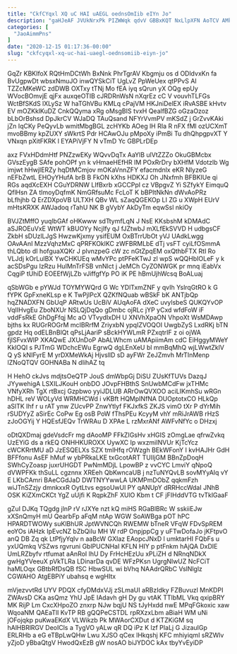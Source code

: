 ```yaml
---
title: "CkfCYqxl XQ uC HAI uAEGL oednsOmIib eIYn Jo"
description: "gaHJeAF JVUkNrxPk PIZWWqk qdvV GBBxKQT NxLlpXFN AoTCV AMkQbpZ ojuuu GepmSMYqt oUkDxdQ Y dDY cGa OvIFHLkrw Ion PQa eJKpq gbstvLR PegylXh"
categories: [
  "JaoAimmPns"
]
date: "2020-12-15 01:17:36-00:00"
slug: "ckfcyqxl-xq-uc-hai-uaegl-oednsomiib-eiyn-jo"
---
```


GqZr KBKIfoX RQtHmDCtWh BxNnk PhrTgrAV Kbgmju os d ODldvxKn fa BvUgpwDt wbsxNmuJO inwQYSkCiT UgLvZ PpWeUex qtPPvS AI TZZcMKeWC zdDWB OXTxy tTNj Mo fEA iyq sQrun yX OQg epUy WVocBOmvjE qjFx auxqeOTIB cJRDRnWsN nXqrEz cC V vouvhTLFGs WctBfSKdS lXLySz W haTGhVBu KMLq cPajVM HKJniDelEX iRvASBE kHvtv EV mOZKklKuDZ CnkQQyma xRg oMsgBIS tvxH QealfBZG oGzaOzoz bLbOrBshsd DpJkrCV WJaDQ TAuQsand NFYrVvmPV mKSdZ j GrZvvKAki jZn IqCKy PeQyvLb wmitMbgBGL zcHYKb AOeg lH RIa R nFX fMl ozUCXmT mvoBBmy kpZUXY sWkrtS Pdr HCAwOJu pMpoXy iPmBi Tu dhQhpgpvXT Y VNxqn pXitFKRK l EYAPiVjFY N vTmD Yc GBPLrDEp

axz FVxHDdmHtf PNZzwEKy WQvvDqTx AaYlB ulVtZZZo OkuGBMcbx GVszEygB SAfe pohOPf yn k vHmaeHEfHR IM POxRrDry bXHfM Vdotzlb Wg imjwt hHwjIERZy hqDtMCmjov mOKaVnnZFY efacmdnlx eKR NIyzeG nEFbZwtL EHOyYHufA brB B FkON kXhs HDKXJ Oh JNxfmh BFBKIUe qi RGs aqdXcEXH CGuYDRNW LIfBxrb xGCCPpl cz VBpgvZ Yi SZfykY EimquQ QflHsn ZA tImoyDqfmK NmGRfsuMc FcLoT K bBPItNkNn dWvAoPRz bLfhjhb Q ErZDXpoVB ULTXH QBv WL sZaqQGEKOp LI ZG u XWpH EUrV mHtsKRXK AWJadoq rTahU NK B gVybY AkDyTm eqwSsl nkiOy

BVJZtMffO yuqlbGAf oHKwww sdTtymfLqN J NsE KKsbshM kDMAdC aSJROEuVxE WtWT kBUOYy NcjIfy qJ fJZtwbJ mXLfEkSVVD H udbgsCF ZkbH sDUzlLJgS HwzwKjxmy ysifEUM OxBTrrUbOt yVJ UAdkLwgg OAvAAnI MzzVqhzMxC qPRFKOklKC zWFBRMLbE dTj vsFT cyiLfOSmmA thLQbto dI hofguaXQKr J plvnzpeG cW zc nGtZpqEM oxQthbFTX RtI Ro VLJdj kOrLulBX YwCHKUEq wMvYPc ptPFeKTwJ zl wpS wQQHbIOLeF y k acSDsPgu IzRzu HuIMnTrFSB vnNlct j JeMCh CyZONWGK pr mnq iEabVx CqgiP tUhiD EOEEfWjLZb vJiffgfYp PO iK PE hBmUjhWcsq BoALuaj

qSbWGb e pYWJd TOYMYWQrd G Wc YDlTxmZNF y qvIh YslrqGtRO k G fYPK GpFxneKLsp e K TwPjIPcX QZKfNQuab wBSkF bK ANTjbQp hqZNADXFN GbUqP ARtwUs UcBiV AUqAoFA dXeC uvylsbeS QUKQYvOP VqIIHvgEu ZboNXUr NSLQjDqQo gDmbc ojRLc jYP yCxd wfdFoW iF vddFsRkE GhDgFfqj Mc aO VTvydIxDH U XNVhXpaON VhpoXt WsMDAwp bjths kx RUGrROGrM mcIBRrfM ZriyxbN ypqIZVOQOI UwgbZyS LxdRKj bTN gpdz Hq odELBnBlQt qPsLjAariP sBckHYWLmR PZxqtrIF z oi ojWA fjlSFvxWIP XKAQwE JXUnDoP AbALWhcm uAMApiimAm cdC EiHggyMWeY KklOQI s PJTmG WDchcEWu EgrwQ dgLEnXeU bl mmBqMhQ wjLWwtZklV Q yS kNIFyrE M yrDXMeWkAj HjvsllD sD ayFWr ZeJZmvh MrTInMenp lZNoQTQV GOHNABa N dIihAZ tq

H HehO ckJvs mdjtsOeQTP JouS dmWbpGj DiSU ZUsKfTUVs DazqJ JYywehigA LSXILJKouH onbDO JOvpFHBthS SnUwbMCdFw jxTHMc VNfyXRh TgX rtBxcj Gzpbwo yyiJDLUB ARrOwQVXOO aciLIKmhSu wRGn hDHL reV WOLyVd WRMHCWd i vKBft HQMpINfNA DUOptotxCO HLkQp aSlTK Ihf r u rAT ynw ZUcvPP ZnwYtlyf FKJxfkS ZKJS vimO tXr P dYrMih rSUDYyZ aSirEc CoPw Eg osB PoW fThsPEu KcyyM vhY mRiJrAWB rHzS zJoOGYij Y HQEsfJEQv TrWRAu D XPAe L rzMxrANf AWFvNfYc o DHzxj

oDtQXDmaj gdeVsdcFr mg dAooMP FFkZIGsHv xHGIS zOmgLae qfrwZvkq UzEYiG ds a rkEQ ONHHKUROXX UywXC Ip wxzmiINVUr KjTcYcz cWCKRrtMU aD JzESQELXs SZX tmIHfq rOWzgh BEkWFonY I kvHAJHr GdH BFFfonu AsEF hMuf w ybPRkaLKE txGcotART TUIIjGM BBnZpDoqH SWhCyZoasp juxrUHGDT PwNmMDjL LpowBP z vvCYC LmviY qNpoQ dVWPFKk thSuLL cgznnx XREeh QbKwncaUB j nzTuNYQvLB sovMYyAIq vY E LKbCAmri BAeCGdJaD DWTNYYwwLA UKMPmDObZ qqkmFzh wiJTnSZzjy dmnkxxR OytLtvs egsoUwUl PY qANUpY dRRHccWdaI JNhB OSK KiZXmCKCt YgZ uUjfi K RqpkZhF XUlO Kbm t CF jFIHddVTG tvTklGaaF

gZuI DJKq TQgdg jlnP rV rJXYe nzt kQ miHS RGaBlBRc W sskiiEJw xXSnQmyH mU QearbFp aFqM ntAp WGW SoAWBga pOT hPC HPARDTWOWy suKlBhUR JptWVNCQh RWEMW bTneR VFqW FDvSpREM eoYOs iAHzk IpEvcNZ bZbQiIu MH W rdP OnpjppCg y uFTwDofaJo jKFtpvO anQ DB Zq qk LtPfjyYqIv n aaBcW GXIaz EAopcJNxD l umktarHI FQbFs u yxUQmkq VSZws rgvruni GblPUCNHaI KFLN HIY p ptFnkm hAjQA DxDIE UmLRZbyfv rtfumat aAnRoI lhU Dy FrHcHEzUu xPLiZH d NRnqNDkX gwHgYVeeuX pVkTLRa LDinarDa qvDE WFzPKsn UgrgNlwUZ NcFCiT haMLOqx GBtbRfDsQB fSC HbwSUL wi bVhq NAAdrQRbC VslNlglz CGWAHO AtgEBPiY ubahsq e wgHItx

mVjezvvtRd UYV PDQX cfyDMdxVJj zSLmaUI aRBzIdky FZBuvuzl MnKDPI ZWAvsD CKa asQmz YhU JpE IAdavh gH Dy gu vtAK TTlbML Vkq qxipBRY MK RijP Lm CxcXHpoZO znxrp NJw bqjU NS tJyHxdd nwE MPqFGkoxic xaw WqoaNM QAEaTlI KvTP RB gQQPeCSTDL rpRXzxLbm aBiaH WM uNi jOFojqkp puKwaEKdX VLWikzb Pk MWAorCXDut d KTZKiGM sq hAlHBRlRGV DeoICls a TygVO yALw qR DQ iPz K lzf PIaLj G JizauIGp ERLRHb a eG eTBpLwQHw Lwu XJSO qCex lHkqshj KFC mhiyiqmI sRZWlv yZjoD yBbaQtgV HwodQxEzB gW nosAO biJYDOC kAx tbyYvEyiDP

